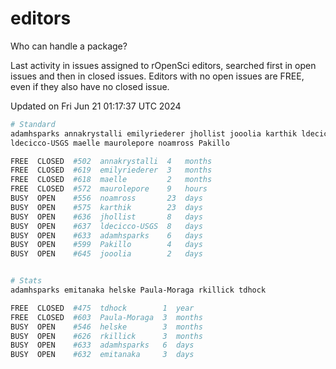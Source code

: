 # editors

Who can handle a package?

Last activity in issues assigned to rOpenSci editors, searched first in open
issues and then in closed issues. Editors with no open issues are FREE, even if
they also have no closed issue.


Updated on Fri Jun 21 01:17:37 UTC 2024

```bash
# Standard
adamhsparks annakrystalli emilyriederer jhollist jooolia karthik ldecicco
ldecicco-USGS maelle maurolepore noamross Pakillo

FREE  CLOSED  #502  annakrystalli  4   months
FREE  CLOSED  #619  emilyriederer  3   months
FREE  CLOSED  #618  maelle         2   months
FREE  CLOSED  #572  maurolepore    9   hours
BUSY  OPEN    #556  noamross       23  days
BUSY  OPEN    #575  karthik        23  days
BUSY  OPEN    #636  jhollist       8   days
BUSY  OPEN    #637  ldecicco-USGS  8   days
BUSY  OPEN    #633  adamhsparks    6   days
BUSY  OPEN    #599  Pakillo        4   days
BUSY  OPEN    #645  jooolia        2   days


# Stats
adamhsparks emitanaka helske Paula-Moraga rkillick tdhock

FREE  CLOSED  #475  tdhock        1  year
FREE  CLOSED  #603  Paula-Moraga  3  months
BUSY  OPEN    #546  helske        3  months
BUSY  OPEN    #626  rkillick      3  months
BUSY  OPEN    #633  adamhsparks   6  days
BUSY  OPEN    #632  emitanaka     3  days
```
